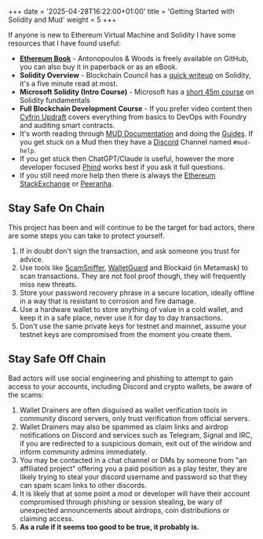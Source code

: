 +++
date = '2025-04-28T16:22:00+01:00'
title = 'Getting Started with Solidity and Mud'
weight = 5
+++

If anyone is new to Ethereum Virtual Machine and Solidity I have some resources that I have found useful:

- **[Ethereum Book](https://github.com/ethereumbook/ethereumbook)** - Antonopoulos & Woods is freely available on GitHub, you can also buy it in paperback or as an eBook.
- **Solidity Overview** - Blockchain Council has a [quick writeup](https://www.blockchain-council.org/ethereum/solidity-for-beginners-a-guide-to-getting-started/) on Solidity, it's a five minute read at most.
- **Microsoft Solidity (Intro Course)** - Microsoft has a [short 45m course](https://learn.microsoft.com/en-us/training/modules/blockchain-learning-solidity/) on Solidity fundamentals
- **Full Blockchain Development Course** - If you prefer video content then [Cyfrin Updraft](https://updraft.cyfrin.io/) covers everything from basics to DevOps with Foundry and auditing smart contracts.
- It's worth reading through [MUD Documentation](https://mud.dev/introduction) and doing the [Guides](https://mud.dev/guides/hello-world). If you get stuck on a Mud then they have a [Discord](https://discord.gg/latticexyz) Channel named `#mud-help`.
- If you get stuck then ChatGPT/Claude is useful, however the more developer focused [Phind](https://www.phind.com/search?home=true) works best if you ask it full questions.
- If you still need more help then there is always the [Ethereum StackExchange](https://ethereum.stackexchange.com/) or [Peeranha](https://www.peeranha.io/).

## Stay Safe On Chain

This project has been and will continue to be the target for bad actors, there are some steps you can take to protect yourself.

1. If in doubt don't sign the transaction, and ask someone you trust for advice.
2. Use tools like [ScamSniffer](https://www.scamsniffer.io/), [WalletGuard](https://www.walletguard.app/) and Blockaid (in Metamask) to scan transactions. They are not fool proof though, they will frequently miss new threats.
3. Store your password recovery phrase in a secure location, ideally offline in a way that is resistant to corrosion and fire damage.
4. Use a hardware wallet to store anything of value in a cold wallet, and keep it in a safe place, never use it for day to day transactions.
5. Don't use the same private keys for testnet and mainnet, assume your testnet keys are compromised from the moment you create them.

## Stay Safe Off Chain

Bad actors will use social engineering and phishing to attempt to gain access to your accounts, including Discord and crypto wallets, be aware of the scams:

1. Wallet Drainers are often disguised as wallet verification tools in community discord servers, only trust verification from official servers.
2. Wallet Drainers may also be spammed as claim links and airdrop notifications on Discord and services such as Telegram, Signal and IRC, if you are redirected to a suspicious domain, exit out of the window and inform community admins immediately.
3. You may be contacted in a chat channel or DMs by someone from "an affiliated project" offering you a paid position as a play tester, they are likely trying to steal your discord username and password so that they can spam scam links to other discords.
4. It is likely that at some point a mod or developer will have their account compromised through phishing or session stealing, be wary of unexpected announcements about airdrops, coin distributions or claiming access.
5. **As a rule if it seems too good to be true, it probably is.**